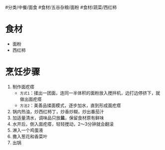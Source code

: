 #分类/中餐/面食 #食材/五谷杂粮/面粉 #食材/蔬菜/西红柿

# 食材
- 面粉
- 西红柿

# 烹饪步骤
1. 制作面疙瘩
   - `方式1`：揉出一团面，连同一半体积的面粉放入搅拌机，边打边停挤下，就做出面疙瘩
   - `方法2`：美善品揉面模式，逐步加水，直到形成面疙瘩
2. 锅内热油，炒西红柿丁，炒香炒糊，炒出番茄汁
3. 加适量清水，调味品只放**盐**，保留食材原有鲜味
4. 水开后，倒入面疙瘩，轻轻搅动，2～3分钟就会翻滚
5. 淋入一个鸡蛋液
6. 撒入葱花和香菜叶
7. 出锅